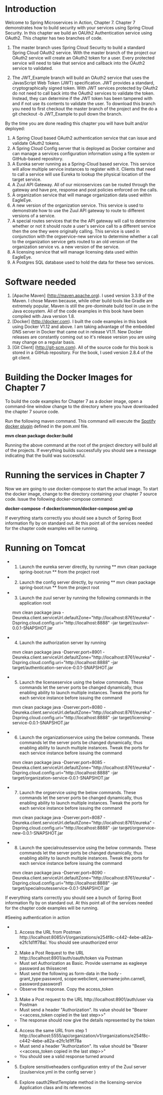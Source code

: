 # Introduction
Welcome to Spring Microservices in Action, Chapter 7.  Chapter 7 demonstrates how to build security with your services using Spring Cloud Security.  In this chapter we build an OAUth2 Authentication service using OAuth2.  This chapter has two branches of code.

1. The master branch uses Spring Cloud Security to build a standard Spring Cloud OAuth2 service.  With the master branch of the project our OAuth2 service will create an OAuth2 token for a user.  Every protected service will need to take that service and callback into the OAuth2 service to validated.

2.  The JWT_Example branch will build an OAuth2 service that uses the JavasScript Web Token (JWT) specification.   JWT provides a standard, cryptographically signed token.  With JWT services protected by OAuth2 do not need to call back into the OAuth2 services to validate the token.  Instead, they can determine if the JWT token has been tampered with and if not use its contents to validate the user.  To download this branch you need to first checkout the master branch of the project and the do a git checkout -b JWT_Example to pull down the branch.     

By the time you are done reading this chapter you will have built and/or deployed:

1. A Spring Cloud based OAuth2 authentication service that can issue and validate OAuth2 tokens.  
2. A Spring Cloud Config server that is deployed as Docker container and can manage a services configuration information using a file system or GitHub-based repository.
3.  A Eureka server running as a Spring-Cloud based service.  This service will allow multiple service instances to register with it.  Clients that need to call a service will use Eureka to lookup the physical location of the target service.
4.  A Zuul API Gateway.  All of our microservices can be routed through the gateway and have pre, response and
post policies enforced on the calls.
5.  A organization service that will manage organization data used within EagleEye.
6.  A new version of the organization service.  This service is used to demonstrate how to use the Zuul API gateway to route to different versions of a service.
7.  A special routes services that the the API gateway will call to determine whether or not it should route a user's service call to a different service then the one they were originally calling.  This service is used in conjunction with the orgservice-new service to determine whether a call to the organization service gets routed to an old version of the organization service vs. a new version of the service.
8.  A licensing service that will manage licensing data used within EagleEye.
9.  A Postgres SQL database used to hold the data for these two services.

# Software needed
1.	[Apache Maven] (http://maven.apache.org). I used version 3.3.9 of the Maven. I chose Maven because, while other build tools like Gradle are extremely popular, Maven is still the pre-dominate build tool in use in the Java ecosystem. All of the code examples in this book have been compiled with Java version 1.8.
2.	[Docker] (http://docker.com). I built the code examples in this book using Docker V1.12 and above. I am taking advantage of the embedded DNS server in Docker that came out in release V1.11. New Docker releases are constantly coming out so it's release version you are using may change on a regular basis.
3.	[Git Client] (http://git-scm.com). All of the source code for this book is stored in a GitHub repository. For the book, I used version 2.8.4 of the git client.

# Building the Docker Images for Chapter 7
To build the code examples for Chapter 7 as a docker image, open a command-line window change to the directory where you have downloaded the chapter 7 source code.

Run the following maven command.  This command will execute the [Spotify docker plugin](https://github.com/spotify/docker-maven-plugin) defined in the pom.xml file.  

   **mvn clean package docker:build**

Running the above command at the root of the project directory will build all of the projects.  If everything builds successfully you should see a message indicating that the build was successful.

# Running the services in Chapter 7

Now we are going to use docker-compose to start the actual image.  To start the docker image,
change to the directory containing  your chapter 7 source code.  Issue the following docker-compose command:

   **docker-compose -f docker/common/docker-compose.yml up**

If everything starts correctly you should see a bunch of Spring Boot information fly by on standard out.  At this point all of the services needed for the chapter code examples will be running.



# Running on Tomcat

- 1. Launch the eureka server directly, by running ** mvn clean package spring-boot:run ** from the project root
- 2. Launch the config server directly, by running ** mvn clean package spring-boot:run ** from the project root
- 3. Launch the zuul server by running the following commands in the application root

	mvn clean package 
	java -Deureka.client.serviceUrl.defaultZone="http://localhost:8761/eureka" -Dspring.cloud.config.uri="http://localhost:8888" -jar target/zuulsvr-0.0.1-SNAPSHOT.jar 

- 4. Launch the authorization server by running 

	mvn clean package 
	java -Dserver.port=8901  -Deureka.client.serviceUrl.defaultZone="http://localhost:8761/eureka" -Dspring.cloud.config.uri="http://localhost:8888" -jar target/authentication-service-0.0.1-SNAPSHOT.jar 

- 5. Launch the licenseservice using the below commands. These commands let the server ports be changed dynamically, thus enabling ability to launch multiple instances. Tweak the ports for each service instance before issuing the command

	mvn clean package
	java -Dserver.port=8080  -Deureka.client.serviceUrl.defaultZone="http://localhost:8761/eureka" -Dspring.cloud.config.uri="http://localhost:8888" -jar target/licensing-service-0.0.1-SNAPSHOT.jar

- 6. Launch the organizationservice using the below commands. These commands let the server ports be changed dynamically, thus enabling ability to launch multiple instances. Tweak the ports for each service instance before issuing the command

	mvn clean package
	java -Dserver.port=8085  -Deureka.client.serviceUrl.defaultZone="http://localhost:8761/eureka" -Dspring.cloud.config.uri="http://localhost:8888" -jar target/organization-service-0.0.1-SNAPSHOT.jar


- 7. Launch the orgservice using the below commands. These commands let the server ports be changed dynamically, thus enabling ability to launch multiple instances. Tweak the ports for each service instance before issuing the command

	mvn clean package
	java -Dserver.port=8087  -Deureka.client.serviceUrl.defaultZone="http://localhost:8761/eureka" -Dspring.cloud.config.uri="http://localhost:8888" -jar target/orgservice-new-0.0.1-SNAPSHOT.jar 

- 8. Launch the specialroutesservice using the below commands. These commands let the server ports be changed dynamically, thus enabling ability to launch multiple instances. Tweak the ports for each service instance before issuing the command

	mvn clean package
	java -Dserver.port=8090  -Deureka.client.serviceUrl.defaultZone="http://localhost:8761/eureka" -Dspring.cloud.config.uri="http://localhost:8888" -jar target/specialroutesservice-0.0.1-SNAPSHOT.jar

If everything starts correctly you should see a bunch of Spring Boot information fly by on standard out.  At this point all of the services needed for the chapter code examples will be running.

#Seeing authentication in action
- 1. Access the URL from  Postman http://localhost:8085/v1/organizations/e254f8c-c442-4ebe-a82a-e2fc1d1ff78a/. You should see unauthorized error
- 2. Make a Post Request to the URL http://localhost:8901/auth/oauth/token via Postman
	- Must set Authorization as Basic. Provide username as eagleeye password  as thiissecret
	- Must send the  following as form-data  in the body - grant_type:password, scope:webclient, username:john.carnell, password:password1
	- Observe the response. Copy the access_token
- 3. Make a Post request to the URL http://localhost:8901/auth/user via Postman
	- Must send a header "Authorization". Its value should be "Bearer <<access_token copied in the last step>>"
	- The response should now give the details represented by the token
- 4. Access the same URL from step 1 http://localhost:5555/api/organization/v1/organizations/e254f8c-c442-4ebe-a82a-e2fc1d1ff78a 
	- Must send a header "Authorization". Its value should be "Bearer <<access_token copied in the last step>>"
	- You should see a valid response turned around
- 5. Explore sensitiveheaders configuration entry of the Zuul server (zuulservice.yml in the config server )
- 6. Explore oauth2RestTemplate method in the licensing-service Application class and its references
